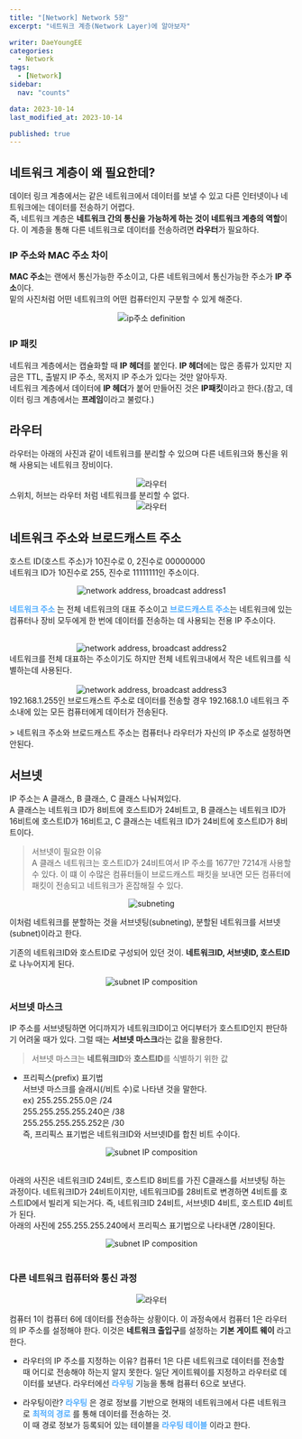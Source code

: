 ```yaml
---
title: "[Network] Network 5장"
excerpt: "네트워크 계층(Network Layer)에 알아보자"

writer: DaeYoungEE
categories:
  - Network
tags:
  - [Network]
sidebar:
  nav: "counts"

data: 2023-10-14
last_modified_at: 2023-10-14

published: true
---
```


## 네트워크 계층이 왜 필요한데?

데이터 링크 계층에서는 같은 네트워크에서 데이터를 보낼 수 있고 다른 인터넷이나 네트워크에는 데이터를 전송하기 어렵다.  
즉, 네트워크 계층은 **네트워크 간의 통신을 가능하게 하는 것이 네트워크 계층의 역할**이다. 이 계층을 통해 다른 네트워크로 데이터를 전송하려면 **라우터**가 필요하다.

### IP 주소와 MAC 주소 차이

**MAC 주소**는 랜에서 통신가능한 주소이고, 다른 네트워크에서 통신가능한 주소가 **IP 주소**이다.  
밑의 사진처럼 어떤 네트워크의 어떤 컴퓨터인지 구분할 수 있게 해준다.

<div align="center">
  <img alt="ip주소 definition" src="https://github.com/DaeYoungee/DaeYoungee.github.io/assets/121485300/7d4ecf72-1096-4818-9e3b-399c2f6d6cef">   
</div>

### IP 패킷

네트워크 계층에서는 캡슐화할 때 **IP 헤더**를 붙인다.
**IP 헤더**에는 많은 종류가 있지만 지금은 TTL, 출발지 IP 주소, 목저지 IP 주소가 있다는 것만 알아두자.  
네트워크 계층에서 데이터에 **IP 헤더**가 붙어 만들어진 것은 **IP패킷**이라고 한다.(참고, 데이터 링크 계층에서는 **프레임**이라고 불렀다.)

## 라우터

라우터는 아래의 사진과 같이 네트워크를 분리할 수 있으며 다른 네트워크와 통신을 위해 사용되는 네트워크 장비이다.

<div align="center">
  <img alt="라우터" src="https://github.com/DaeYoungee/DaeYoungee.github.io/assets/121485300/9f2de96d-aa20-4193-9767-cd6748806cbd">   
</div>
스위치, 허브는 라우터 처럼 네트워크를 분리할 수 없다.
<div align="center">
  <img alt="라우터" src="https://github.com/DaeYoungee/DaeYoungee.github.io/assets/121485300/52e8c695-31fa-49f0-acb6-403aa6c3481f">   
</div>

## 네트워크 주소와 브로드캐스트 주소

호스트 ID(호스트 주소)가 10진수로 0, 2진수로 00000000  
네트워크 ID가 10진수로 255, 진수로 11111111인 주소이다.

<div align="center">
<img alt="network address, broadcast address1" src="https://github.com/DaeYoungee/DaeYoungee.github.io/assets/121485300/18cfff4e-0d44-4265-a6b2-360eb2e495b1">   
</div>

<span style="color:rgb(77,171,254)"> **네트워크 주소** </span>는 전체 네트워크의 대표 주소이고 <span style="color:rgb(77,171,254)">**브로드캐스트 주소**</span>는 네트워크에 있는 컴퓨터나 장비 모두에게 한 번에 데이터를 전송하는 데 사용되는 전용 IP 주소이다.
<br>
<br>

<div align="center">
  <img alt="network address, broadcast address2" src="https://github.com/DaeYoungee/DaeYoungee.github.io/assets/121485300/68ec816c-d9c7-4134-9478-f5e95cdf38be">   
</div>
네트워크를 전체 대표하는 주소이기도 하지만 전체 네트워크내에서 작은 네트워크를 식별하는데 사용된다.
<br>
<br>

<div align="center">
  <img alt="network address, broadcast address3" src="https://github.com/DaeYoungee/DaeYoungee.github.io/assets/121485300/9ac64330-49ec-4f3d-b1f8-923257e46deb">   
</div>
192.168.1.255인 브로드캐스트 주소로 데이터를 전송할 경우 192.168.1.0 네트워크 주소내에 있는 모든 컴퓨터에게 데이터가 전송된다.

<br>
<br>
> 네트워크 주소와 브로드캐스트 주소는 컴퓨터나 라우터가 자신의 IP 주소로 설정하면 안된다.

## 서브넷

IP 주소는 A 클래스, B 클래스, C 클래스 나눠져있다.  
A 클래스는 네트워크 ID가 8비트에 호스트ID가 24비트고,
B 클래스는 네트워크 ID가 16비트에 호스트ID가 16비트고,
C 클래스는 네트워크 ID가 24비트에 호스트ID가 8비트이다.

> 서브넷이 필요한 이유  
> A 클래스 네트워크는 호스트ID가 24비트여서 IP 주소를 1677만 7214개 사용할 수 있다. 이 떄 이 수많은 컴퓨터들이 브로드캐스트 패킷을 보내면 모든 컴퓨터에 패킷이 전송되고 네트워크가 혼잡해질 수 있다.

<div align="center">
  <img alt="subneting" src="https://github.com/DaeYoungee/DaeYoungee.github.io/assets/121485300/6da6ec8d-ea90-4aa4-90ea-ee9120ef57f8">   
</div>

이처럼 네트워크를 분할하는 것을 서브넷팅(subneting), 분할된 네트워크를 서브넷(subnet)이라고 한다.

기존의 네트워크ID와 호스트ID로 구성되어 있던 것이. **네트워크ID, 서브넷ID, 호스트ID**로 나누어지게 된다.

<div align="center">
  <img alt="subnet IP composition" src="https://github.com/DaeYoungee/DaeYoungee.github.io/assets/121485300/162167f8-6881-4e91-a36c-15342798a321">   
</div>

### 서브넷 마스크

IP 주소를 서브넷팅하면 어디까지가 네트워크ID이고 어디부터가 호스트ID인지 판단하기 어려울 때가 있다. 그럴 때는 **서브넷 마스크**라는 값을 활용한다.

> 서브넷 마스크는 **네트워크ID**와 **호스트ID**를 식별하기 위한 값

- 프리픽스(prefix) 표기법  
 서브넷 마스크를 슬래시(/비트 수)로 나타낸 것을 말한다.  
 ex) 255.255.255.0은 /24  
 255.255.255.255.240은 /38  
 255.255.255.255.252은 /30  
 즉, 프리픽스 표기법은 네트워크ID와 서브넷ID를 합친 비트 수이다.
<div align="center">
  <img alt="subnet IP composition" src="https://github.com/DaeYoungee/DaeYoungee.github.io/assets/121485300/f87f375c-e3bf-44f8-9c2d-22df7a04a4c9">   
</div>
<br>

아래의 사진은 네트워크ID 24비트, 호스트ID 8비트를 가진 C클래스를 서브넷팅 하는 과정이다. 네트워크ID가 24비트이지만, 네트워크ID를 28비트로 변경하면 4비트를 호스트ID에서 빌리게 되는거다. 즉, 네트워크ID 24비트, 서브넷ID 4비트, 호스트ID 4비트가 된다.  
아래의 사진에 255.255.255.240에서 프리픽스 표기법으로 나타내면 /28이된다.

<div align="center">
  <img alt="subnet IP composition" src="https://github.com/DaeYoungee/DaeYoungee.github.io/assets/121485300/ac75a983-fae1-4188-9f5d-0adfbab5234d">   
</div>
<br>

### 다른 네트워크 컴퓨터와 통신 과정

<div align="center">
  <img alt="라우터" src="https://github.com/DaeYoungee/DaeYoungee.github.io/assets/121485300/c4d11e13-6bf0-4201-9967-3af43d12d447">   
</div>

컴퓨터 1이 컴퓨터 6에 데이터를 전송하는 상황이다. 이 과정속에서 컴퓨터 1은 라우터의 IP 주소를 설정해야 한다. 이것은 **네트워크 출입구**를 설정하는 **기본 게이트 웨이** 라고 한다.

- 라우터의 IP 주소를 지정하는 이유?
  컴퓨터 1은 다른 네트워크로 데이터를 전송할 때 어디로 전송해야 하는지 알지 못한다. 일단 게이트웨이를 지정하고 라우터로 데이터를 보낸다. 라우터에선 <span style="color:rgb(77,171,254)"> **라우팅** </span>기능을 통해 컴퓨터 6으로 보낸다.

- 라우팅이란?
  <span style="color:rgb(77,171,254)"> **라우팅** </span>은 경로 정보를 기반으로 현재의 네트워크에서 다른 네트워크로 <span style="color:rgb(77,171,254)"> **최적의 경로** </span>를 통해 데이터를 전송하는 것.  
  이 때 경로 정보가 등록되어 있는 테이블을 <span style="color:rgb(77,171,254)"> **라우팅 테이블** </span>이라고 한다.
